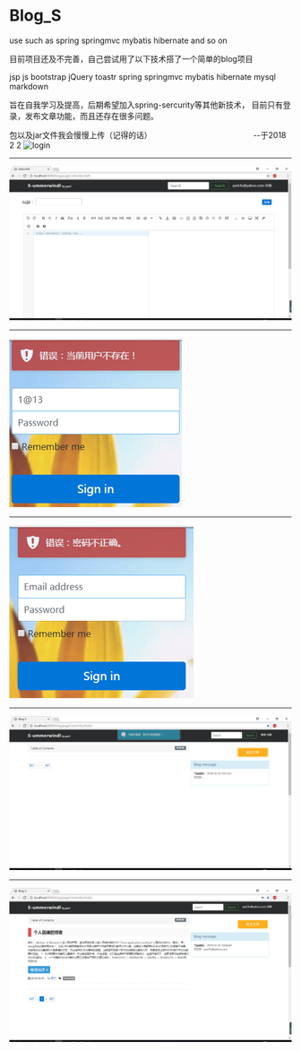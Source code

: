 # Blog_S
use such as spring springmvc mybatis hibernate and so on

目前项目还及不完善，自己尝试用了以下技术搭了一个简单的blog项目

jsp
js
bootstrap
jQuery
toastr
spring
springmvc
mybatis
hibernate
mysql
markdown

旨在自我学习及提高，后期希望加入spring-sercurity等其他新技术，
目前只有登录，发布文章功能，而且还存在很多问题。

包以及jar文件我会慢慢上传（记得的话）
                                              --于2018 2 2
![login](/img/login.png)

<hr>

![edit](/img/edit.png)

<hr>

![提示](/img/toastr2.png)

<hr>

![提示](/img/toastr1.png)

<hr>

![index](/img/index_noSignin.png)

<hr>

![首页](/img/index.png)

